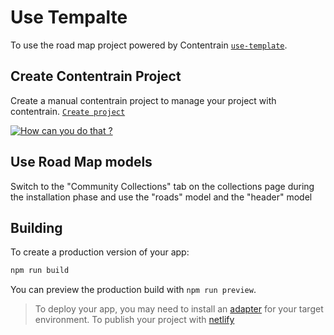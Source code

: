 # Use Tempalte

To use the road map project powered by Contentrain [`use-template`](https://github.com/Contentrain/road-map-template/generate).

## Create Contentrain Project

Create a manual contentrain project to manage your project with contentrain. [`Create project`](https://app.contentrain.io/projects?modal=create)

[![How can you do that ?](https://img.youtube.com/vi/hdpRGzn1GMI/0.jpg)](https://www.youtube.com/watch?v=hdpRGzn1GMI)

## Use Road Map models

Switch to the "Community Collections" tab on the collections page during the installation phase and use the "roads" model and the "header" model

## Building

To create a production version of your app:

```bash
npm run build
```

You can preview the production build with `npm run preview`.

> To deploy your app, you may need to install an [adapter](https://kit.svelte.dev/docs/adapters) for your target environment.
> To publish your project with [netlify](https://www.netlify.com/with/svelte/) 
